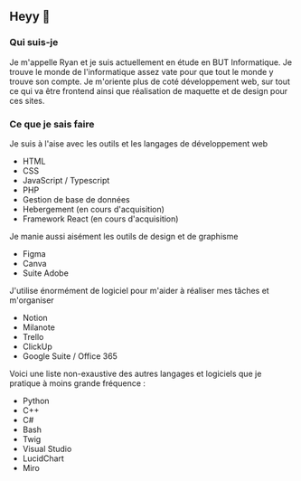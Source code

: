 ## Heyy 👋
### Qui suis-je
Je m'appelle Ryan et je suis actuellement en étude en BUT Informatique.
Je trouve le monde de l'informatique assez vate pour que tout le monde y trouve son compte.
Je m'oriente plus de coté développement web, sur tout ce qui va être frontend ainsi que réalisation de maquette et de design pour ces sites.

### Ce que je sais faire
Je suis à l'aise avec les outils et les langages de développement web
- HTML
- CSS
- JavaScript / Typescript
- PHP
- Gestion de base de données
- Hebergement (en cours d'acquisition)
- Framework React (en cours d'acquisition)

Je manie aussi aisément les outils de design et de graphisme
- Figma
- Canva
- Suite Adobe

J'utilise énormément de logiciel pour m'aider à réaliser mes tâches et m'organiser
- Notion
- Milanote
- Trello
- ClickUp
- Google Suite / Office 365

Voici une liste non-exaustive des autres langages et logiciels que je pratique à moins grande fréquence :
- Python
- C++
- C#
- Bash
- Twig
- Visual Studio
- LucidChart
- Miro

